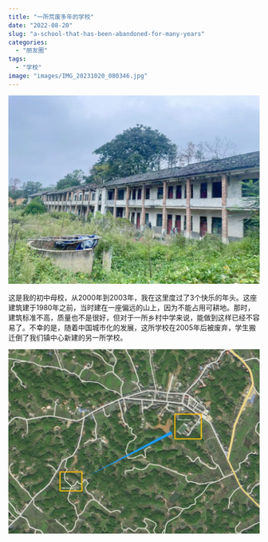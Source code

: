 ```yaml
---
title: "一所荒废多年的学校"
date: "2022-08-20"
slug: "a-school-that-has-been-abandoned-for-many-years"
categories: 
  - "朋友圈"
tags: 
  - "学校"
image: "images/IMG_20231020_080346.jpg"
---
```


![](images/IMG_20231020_080346-1-1024x766.jpg)

这是我的初中母校，从2000年到2003年，我在这里度过了3个快乐的年头。这座建筑建于1980年之前，当时建在一座偏远的山上，因为不能占用可耕地。那时，建筑标准不高，质量也不是很好，但对于一所乡村中学来说，能做到这样已经不容易了。不幸的是，随着中国城市化的发展，这所学校在2005年后被废弃，学生搬迁倒了我们镇中心新建的另一所学校。

![](images/school-1024x751.jpg)
